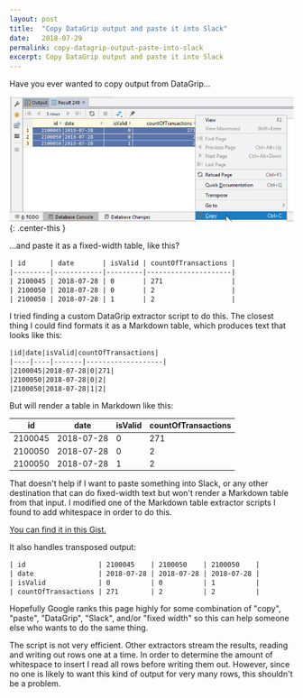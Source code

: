 ```yaml
---
layout: post
title:  "Copy DataGrip output and paste it into Slack"
date:   2018-07-29
permalink: copy-datagrip-output-paste-into-slack
excerpt: Copy DataGrip output and paste it into Slack
---
```


Have you ever wanted to copy output from DataGrip... 

![DataGrip output table](/assets/copydatagripoutput/datagrip_ouput.png){: .center-this }

...and paste it as a fixed-width table, like this?

```
| id      | date       | isValid | countOfTransactions |
|---------|------------|---------|---------------------|
| 2100045 | 2018-07-28 | 0       | 271                 |
| 2100050 | 2018-07-28 | 0       | 2                   |
| 2100050 | 2018-07-28 | 1       | 2                   |
```

I tried finding a custom DataGrip extractor script to do this. The closest thing
I could find formats it as a Markdown table, which produces text that looks like
this:

```
|id|date|isValid|countOfTransactions|
|----|----|-------|-------------------|
|2100045|2018-07-28|0|271|
|2100050|2018-07-28|0|2|
|2100050|2018-07-28|1|2|
```

But will render a table in Markdown like this:

|id|date|isValid|countOfTransactions|
|----|----|-------|-------------------|
|2100045|2018-07-28|0|271|
|2100050|2018-07-28|0|2|
|2100050|2018-07-28|1|2|

That doesn't help if I want to paste something into Slack, or any other destination 
that can do fixed-width text but won't render a Markdown table from that input. I 
modified one of the Markdown table extractor scripts I found to add whitespace in 
order to do this.

[You can find it in this Gist.](https://gist.github.com/bdrupieski/d18f271680c0952900d389c6c284af55)

It also handles transposed output:

```
| id                  | 2100045    | 2100050    | 2100050    |
| date                | 2018-07-28 | 2018-07-28 | 2018-07-28 |
| isValid             | 0          | 0          | 1          |
| countOfTransactions | 271        | 2          | 2          |
```

Hopefully Google ranks this page highly for some combination of 
"copy", "paste", "DataGrip", "Slack", and/or "fixed width" so this
can help someone else who wants to do the same thing.

The script is not very efficient. Other extractors stream the results,
reading and writing out rows one at a time. In order to determine the 
amount of whitespace to insert I read all rows before writing them 
out. However, since no one is likely to want this kind of output for 
very many rows, this shouldn't be a problem.